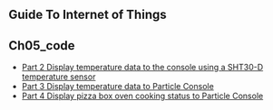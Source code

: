 
## Guide To Internet of Things
## Ch05_code

+ [Part 2 Display temperature data to the console using a SHT30-D temperature sensor](../Ch05_code/ReadTemperature_SHT30-D.ino)
+ [Part 3 Display temperature data to Particle Console](../Ch05_code/WriteTemperatureToParticle.ino)
+ [Part 4 Display pizza box oven cooking status to Particle Console](../Ch05_code/WriteCookingStatusToParticle.ino)
